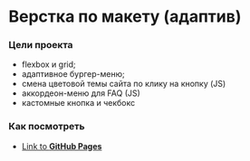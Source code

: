 # Верстка по макету (адаптив)

### Цели проекта

- flexbox и grid;
- адаптивное бургер-меню;
- смена цветовой темы сайта по клику на кнопку (JS)
- аккордеон-меню для FAQ (JS)
- кастомные кнопка и чекбокс

### Как посмотреть

- [Link to **GitHub Pages**](https://julbrn.github.io/practice/)
